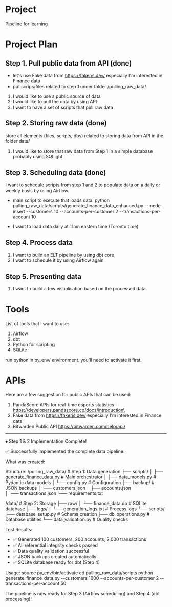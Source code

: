 # Project 

Pipeline for learning

# Project Plan

## Step 1. Pull public data from API (done)

* let's use Fake data from https://fakerjs.dev/ especially I'm interested in Finance data
* put scrips/files related to step 1 under folder /pulling_raw_data/


1. I would like to use a public source of data
2. I would like to pull the data by using API
3. I want to have a set of scripts that pull raw data

## Step 2. Storing raw data (done)

store all elements (files, scripts, dbs) related to storing data from API in the folder data/

1. I would like to store that raw data from Step 1 in a simple database probably using SQLight

## Step 3. Scheduling data (done)

I want to schedule scripts from step 1 and 2 to populate data on a daily or weekly basis by using Airflow.

* main script to execute that loads data:
python pulling_raw_data/scripts/generate_finance_data_enhanced.py --mode insert --customers 10 --accounts-per-customer 2 --transactions-per-account 10

* I want to load data daily at 11am eastern time (Toronto time)

## Step 4. Process data

1. I want to build an ELT pipeline by using dbt core
2. I want to schedule it by using Airflow again

## Step 5. Presenting data

1. I want to build a few visualisation based on the processed data

# Tools

List of tools that I want to use:
1. Airflow
2. dbt
3. Python for scripting
4. SQLite

run python in py_env/ environment. you'll need to activate it first.

# APIs

Here are a few suggestion for public APIs that can be used:
1. PandaScore APIs for real-time esports statistics - https://developers.pandascore.co/docs/introduction\
2. Fake data from https://fakerjs.dev/ especially I'm interested in Finance data
2. Bitwarden Public API https://bitwarden.com/help/api/


--------

⏺ Step 1 & 2 Implementation Complete!

  ✅ Successfully implemented the complete data pipeline:

  What was created:

  Structure:
  /pulling_raw_data/          # Step 1: Data generation
  ├── scripts/
  │   ├── generate_finance_data.py    # Main orchestrator
  │   ├── data_models.py              # Pydantic data models
  │   └── config.py                   # Configuration
  ├── backup/                         # JSON backups
  │   ├── customers.json
  │   ├── accounts.json  
  │   └── transactions.json
  └── requirements.txt

  /data/                      # Step 2: Storage
  ├── raw/
  │   └── finance_data.db            # SQLite database
  ├── logs/
  │   └── generation_logs.txt        # Process logs
  └── scripts/
      ├── database_setup.py          # Schema creation
      ├── db_operations.py           # Database utilities
      └── data_validation.py         # Quality checks

  Test Results:
  - ✅ Generated 100 customers, 200 accounts, 2,000
  transactions
  - ✅ All referential integrity checks passed
  - ✅ Data quality validation successful
  - ✅ JSON backups created automatically
  - ✅ SQLite database ready for dbt (Step 4)

  Usage:
  source py_env/bin/activate
  cd pulling_raw_data/scripts
  python generate_finance_data.py --customers 1000
  --accounts-per-customer 2 --transactions-per-account 50

  The pipeline is now ready for Step 3 (Airflow scheduling)
  and Step 4 (dbt processing)!